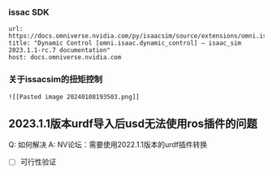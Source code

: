 ### issac SDK
```cardlink
url: https://docs.omniverse.nvidia.com/py/isaacsim/source/extensions/omni.isaac.dynamic_control/docs/index.html
title: "Dynamic Control [omni.isaac.dynamic_control] — isaac_sim 2023.1.1-rc.7 documentation"
host: docs.omniverse.nvidia.com
```

### 关于issacsim的扭矩控制

	![[Pasted image 20240108193503.png]]

##  2023.1.1版本urdf导入后usd无法使用ros插件的问题

Q: 如何解决
A:  NV论坛：需要使用2022.1.1版本的urdf插件转换
- [ ] 可行性验证